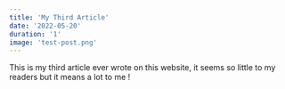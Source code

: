 ```yaml
---
title: 'My Third Article'
date: '2022-05-20'
duration: '1'
image: 'test-post.png'
---
```


This is my third article ever wrote on this website, it seems so little to my readers but it means a lot to me !
